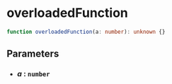 # overloadedFunction

```typescript
function overloadedFunction(a: number): unknown {}
```

## Parameters

- ### _a_ : `number`
